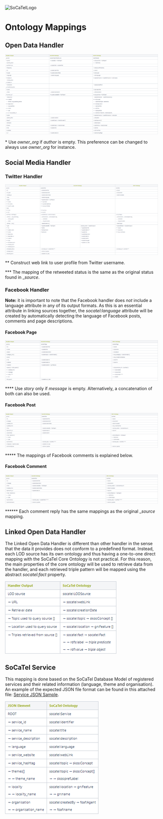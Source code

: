 <img src="https://platform.socatel.eu/images/socatel-logo.png" alt="SoCaTelLogo" width="250" />

# **Ontology Mappings**
## Open Data Handler

![Open Data Handler Table](resources/OpenDataHandler.png)

\* Use  _owner_org_  if _author_  is empty. This preference can be changed to always use  _owner_org_ for instance.

## Social Media Handler

### Twitter Handler

![Twitter Handler Table](resources/TwitterHandler.png)

** Construct web link to user profile from Twitter username.

*** The mapping of the retweeted status is the same as the original status found in __source_.

### Facebook Handler

**Note:** it is important to note that the Facebook handler does _not_  include a language attribute in any of its output formats. As this is an essential attribute in linking sources together, the  _socatel:language_  attribute will be created by automatically detecting the language of Facebook posts, comments and page descriptions.

#### Facebook Page

![Facebook Page Handler Table](resources/FacebookHandlerPage.png)
  
**** Use _story_  only if _message_  is empty. Alternatively, a concatenation of both can also be used.

#### Facebook Post

![Facebook Post Handler Table](resources/FacebookHandlerPost.png)

***** The mappings of Facebook comments is explained below.

#### Facebook Comment

![Facebook Comment Handler Table](resources/FacebookHandlerComment.png)

****** Each comment reply has the same mappings as the original __source_  mapping.

## Linked Open Data Handler

The Linked Open Data Handler is different than other handler in the sense that the data it provides does not conform to a predefined format. Instead, each LOD source has its own ontology and thus having a one-to-one direct mapping with the SoCaTel Core Ontology is not practical. For this reason, the main properties of the core ontology will be used to retrieve data from the handler, and each retrieved triple pattern will be mapped using the abstract _socatel:fact_  property.

![Linked Open Data Handler Table](resources/LinkedOpenDataHandler.png)

## SoCaTel Service

This mapping is done based on the SoCaTel Database Model of registered services and their related information (language, theme and organisation). An example of the expected JSON file format can be found in this attached file: [Service JSON Sample](resources/services_sample_1.json).

![SoCaTel Service Table](resources/SoCaTelService.png)